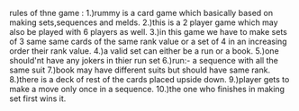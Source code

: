 rules of thne game :
    1.)rummy is a card game which basically based on making sets,sequences and melds.
    2.)this is a 2 player game which  may also be played with 6 players as well.
    3.)in this game we have to make sets of 3 same same cards of the same rank value or a
    set of 4 in an increasing order their rank value.
    4.)a valid set can either be a run or a book.
    5.)one should'nt have any jokers in thier run set
    6.)run:- a sequence with all the same suit
    7.)book may have different suits but should have same rank.
    8.)there is a deck of rest of the cards placed upside down.
    9.)player gets to make a move only once in a sequence.
    10.)the one who finishes in making set first wins it.
